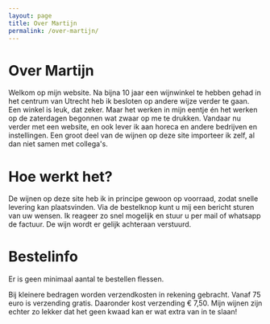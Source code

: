 ```yaml
---
layout: page
title: Over Martijn
permalink: /over-martijn/
---
```


# Over Martijn

Welkom op mijn website. Na bijna 10 jaar een wijnwinkel te hebben gehad in het centrum van Utrecht heb ik besloten op andere wijze verder te gaan. Een winkel is leuk, dat zeker. Maar het werken in mijn eentje én het werken op de zaterdagen begonnen wat zwaar op me te drukken. Vandaar nu verder met een website, en ook lever ik aan horeca en andere bedrijven en instellingen. Een groot deel van de wijnen op deze site importeer ik zelf, al dan niet samen met collega's.

# Hoe werkt het?

De wijnen op deze site heb ik in principe gewoon op voorraad, zodat snelle levering kan plaatsvinden. Via de bestelknop kunt u mij een bericht sturen van uw wensen. Ik reageer zo snel mogelijk en stuur u per mail of whatsapp de factuur. De wijn wordt er gelijk achteraan verstuurd.

# Bestelinfo

Er is geen minimaal aantal te bestellen flessen.

Bij kleinere bedragen worden verzendkosten in rekening gebracht. Vanaf 75 euro is verzending gratis. Daaronder kost verzending € 7,50. Mijn wijnen zijn echter zo lekker dat het geen kwaad kan er wat extra van in te slaan!
